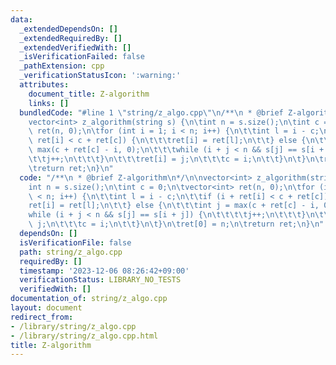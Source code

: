 ```yaml
---
data:
  _extendedDependsOn: []
  _extendedRequiredBy: []
  _extendedVerifiedWith: []
  _isVerificationFailed: false
  _pathExtension: cpp
  _verificationStatusIcon: ':warning:'
  attributes:
    document_title: Z-algorithm
    links: []
  bundledCode: "#line 1 \"string/z_algo.cpp\"\n/**\n * @brief Z-algorithm\n*/\n\n\
    vector<int> z_algorithm(string s) {\n\tint n = s.size();\n\tint c = 0;\n\tvector<int>\
    \ ret(n, 0);\n\tfor (int i = 1; i < n; i++) {\n\t\tint l = i - c;\n\t\tif (i +\
    \ ret[i] < c + ret[c]) {\n\t\t\tret[i] = ret[l];\n\t\t} else {\n\t\t\tint j =\
    \ max(c + ret[c] - i, 0);\n\t\t\twhile (i + j < n && s[j] == s[i + j]) {\n\t\t\
    \t\tj++;\n\t\t\t}\n\t\t\tret[i] = j;\n\t\t\tc = i;\n\t\t}\n\t}\n\tret[0] = n;\n\
    \treturn ret;\n}\n"
  code: "/**\n * @brief Z-algorithm\n*/\n\nvector<int> z_algorithm(string s) {\n\t\
    int n = s.size();\n\tint c = 0;\n\tvector<int> ret(n, 0);\n\tfor (int i = 1; i\
    \ < n; i++) {\n\t\tint l = i - c;\n\t\tif (i + ret[i] < c + ret[c]) {\n\t\t\t\
    ret[i] = ret[l];\n\t\t} else {\n\t\t\tint j = max(c + ret[c] - i, 0);\n\t\t\t\
    while (i + j < n && s[j] == s[i + j]) {\n\t\t\t\tj++;\n\t\t\t}\n\t\t\tret[i] =\
    \ j;\n\t\t\tc = i;\n\t\t}\n\t}\n\tret[0] = n;\n\treturn ret;\n}\n"
  dependsOn: []
  isVerificationFile: false
  path: string/z_algo.cpp
  requiredBy: []
  timestamp: '2023-12-06 08:26:42+09:00'
  verificationStatus: LIBRARY_NO_TESTS
  verifiedWith: []
documentation_of: string/z_algo.cpp
layout: document
redirect_from:
- /library/string/z_algo.cpp
- /library/string/z_algo.cpp.html
title: Z-algorithm
---
```

